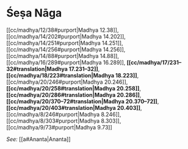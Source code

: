 # Śeṣa Nāga

[[cc/madhya/12/38#purport|Madhya 12.38]], [[cc/madhya/14/202#purport|Madhya 14.202]], [[cc/madhya/14/251#purport|Madhya 14.251]], [[cc/madhya/14/256#purport|Madhya 14.256]], [[cc/madhya/14/88#purport|Madhya 14.88]], [[cc/madhya/16/289#purport|Madhya 16.289]], **[[cc/madhya/17/231–32#translation|Madhya 17.231–32]]**, **[[cc/madhya/18/223#translation|Madhya 18.223]]**, [[cc/madhya/20/246#purport|Madhya 20.246]], **[[cc/madhya/20/258#translation|Madhya 20.258]]**, **[[cc/madhya/20/286#translation|Madhya 20.286]]**, **[[cc/madhya/20/370–72#translation|Madhya 20.370–72]]**, **[[cc/madhya/20/403#translation|Madhya 20.403]]**, [[cc/madhya/8/246#purport|Madhya 8.246]], [[cc/madhya/8/303#purport|Madhya 8.303]], [[cc/madhya/9/73#purport|Madhya 9.73]]


*See:* [[a#Ananta|Ananta]]
